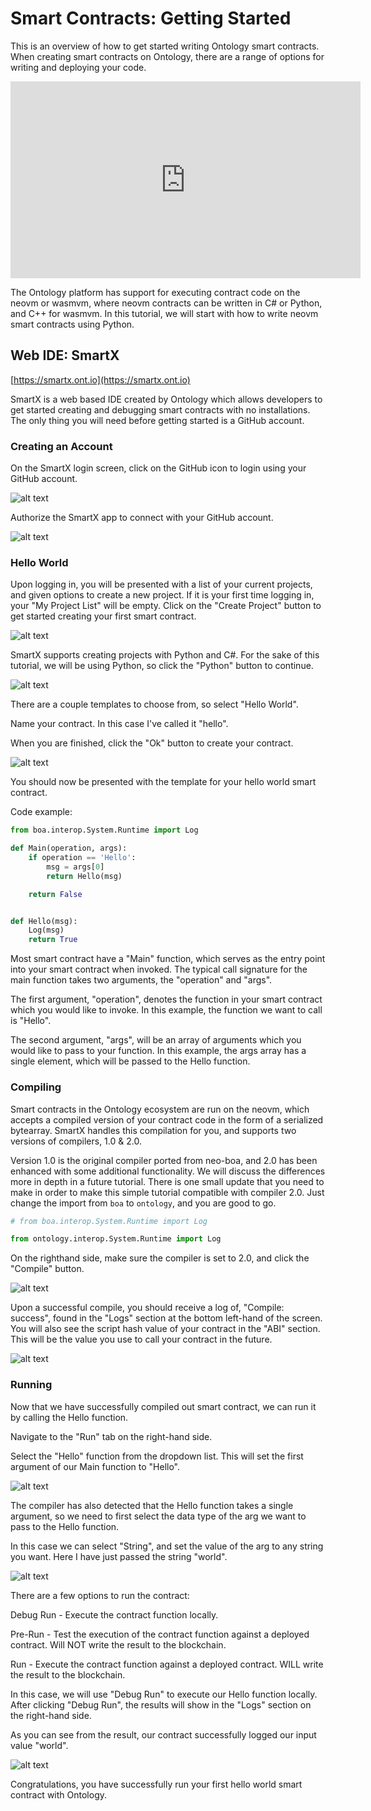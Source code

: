 # Smart Contracts: Getting Started

This is an overview of how to get started writing Ontology smart contracts. When creating smart contracts on Ontology, there are a range of options for writing and deploying your code.

<iframe width="560" height="315" src="https://www.youtube.com/embed/https://youtu.be/GQzgEtN4y_A" frameborder="0" allow="accelerometer; autoplay; encrypted-media; gyroscope; picture-in-picture" allowfullscreen></iframe>

The Ontology platform has support for executing contract code on the neovm or wasmvm, where neovm contracts can be written in C# or Python, and C++ for wasmvm. In this tutorial, we will start with how to write neovm smart contracts using Python.

## Web IDE: SmartX

[https://smartx.ont.io](https://smartx.ont.io)

SmartX is a web based IDE created by Ontology which allows developers to get started creating and debugging smart contracts with no installations. The only thing you will need before getting started is a GitHub account.

### Creating an Account

On the SmartX login screen, click on the GitHub icon to login using your GitHub account.

![alt text](../assets/smartContracts/gettingStarted/login.png "SmartX Login")

Authorize the SmartX app to connect with your GitHub account.

![alt text](../assets/smartContracts/gettingStarted/auth.png "GitHub Auth")

### Hello World

Upon logging in, you will be presented with a list of your current projects, and given options to create a new project. If it is your first time logging in, your "My Project List" will be empty. Click on the "Create Project" button to get started creating your first smart contract.

![alt text](../assets/smartContracts/gettingStarted/create.png "Create")

SmartX supports creating projects with Python and C#. For the sake of this tutorial, we will be using Python, so click the "Python" button to continue.

![alt text](../assets/smartContracts/gettingStarted/programmingLanguage.png "Programming Language")

There are a couple templates to choose from, so select "Hello World".

Name your contract. In this case I've called it "hello".

When you are finished, click the "Ok" button to create your contract.

![alt text](../assets/smartContracts/gettingStarted/selectTemplate.png "Select Template")

You should now be presented with the template for your hello world smart contract.

Code example:
```python
from boa.interop.System.Runtime import Log

def Main(operation, args):
    if operation == 'Hello':
        msg = args[0]
        return Hello(msg)

    return False


def Hello(msg):
    Log(msg)
    return True
```

Most smart contract have a "Main" function, which serves as the entry point into your smart contract when invoked. The typical call signature for the main function takes two arguments, the "operation" and "args".

The first argument, "operation", denotes the function in your smart contract which you would like to invoke. In this example, the function we want to call is "Hello".

The second argument, "args", will be an array of arguments which you would like to pass to your function. In this example, the args array has a single element, which will be passed to the Hello function.

### Compiling

Smart contracts in the Ontology ecosystem are run on the neovm, which accepts a compiled version of your contract code in the form of a serialized bytearray. SmartX handles this compilation for you, and supports two versions of compilers, 1.0 & 2.0.

Version 1.0 is the original compiler ported from neo-boa, and 2.0 has been enhanced with some additional functionality. We will discuss the differences more in depth in a future tutorial. There is one small update that you need to make in order to make this simple tutorial compatible with compiler 2.0. Just change the import from `boa` to `ontology`, and you are good to go.

```python
# from boa.interop.System.Runtime import Log

from ontology.interop.System.Runtime import Log
```

On the righthand side, make sure the compiler is set to 2.0, and click the "Compile" button.

![alt text](../assets/smartContracts/gettingStarted/compile.png "Compile")

Upon a successful compile, you should receive a log of, "Compile: success", found in the "Logs" section at the bottom left-hand of the screen. You will also see the script hash value of your contract in the "ABI" section. This will be the value you use to call your contract in the future.

![alt text](../assets/smartContracts/gettingStarted/compileSuccess.png "Compile Success")

### Running

Now that we have successfully compiled out smart contract, we can run it by calling the Hello function.

Navigate to the "Run" tab on the right-hand side.

Select the "Hello" function from the dropdown list. This will set the first argument of our Main function to "Hello".

![alt text](../assets/smartContracts/gettingStarted/run.png "Run")

The compiler has also detected that the Hello function takes a single argument, so we need to first select the data type of the arg we want to pass to the Hello function.

In this case we can select "String", and set the value of the arg to any string you want. Here I have just passed the string "world".

![alt text](../assets/smartContracts/gettingStarted/runArgs.png "Run Args")

There are a few options to run the contract:

Debug Run - Execute the contract function locally.

Pre-Run - Test the execution of the contract function against a deployed contract. Will NOT write the result to the blockchain.

Run - Execute the contract function against a deployed contract. WILL write the result to the blockchain.

In this case, we will use "Debug Run" to execute our Hello function locally. After clicking "Debug Run", the results will show in the "Logs" section on the right-hand side.

As you can see from the result, our contract successfully logged our input value "world".

![alt text](../assets/smartContracts/gettingStarted/runSuccess.png "Run Success")

Congratulations, you have successfully run your first hello world smart contract with Ontology.
